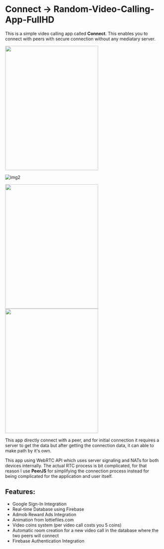 # Connect -> Random-Video-Calling-App-FullHD

This is a simple video calling app called **Connect**. This enables you to connect with peers with secure connection without any mediatary server.

<img src="https://user-images.githubusercontent.com/76425862/157926320-403dfdce-8929-48f4-826d-eb2164a9fc3b.jpg" width="300" height="400" /> 

![img2](https://github.com/indrajitsahu/Random-Video-Calling-App-FullHD/assets/76425862/39756adb-2daa-4038-91da-0cadd0525673)

<img src="https://github.com/indrajitsahu/Random-Video-Calling-App-FullHD/assets/76425862/39756adb-2daa-4038-91da-0cadd0525673" width="300" height="400" /> 

<img src="https://user-images.githubusercontent.com/76425862/157926342-38c616eb-338b-4049-afe5-d9b494d82067.jpg" width="300" height="400" />



This app directly connect with a peer, and for initial connection it requires a server to get the data but after getting the connection data, it can able to make path by it's own.

This app using WebRTC API which uses server signaling and NATs for both devices internally. The actual RTC process is bit complicated, for that reason I use **PeerJS** for simplifying the connection process instead for being complicated for the application and user itself.

## Features:
- Google Sign-In Integration
- Real-time Database using Firebase
- Admob Reward Ads Integration
- Animation from lottiefiles.com
- Video coins system (per video call costs you 5 coins)
- Automatic room creation for a new video call in the database where the two peers will connect
- Firebase Authentication Integration
